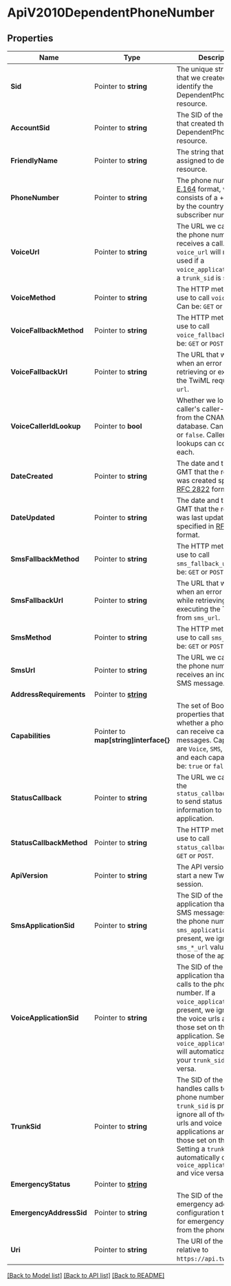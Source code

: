 # ApiV2010DependentPhoneNumber

## Properties

Name | Type | Description | Notes
------------ | ------------- | ------------- | -------------
**Sid** | Pointer to **string** | The unique string that that we created to identify the DependentPhoneNumber resource. |
**AccountSid** | Pointer to **string** | The SID of the [Account](https://www.twilio.com/docs/iam/api/account) that created the DependentPhoneNumber resource. |
**FriendlyName** | Pointer to **string** | The string that you assigned to describe the resource. |
**PhoneNumber** | Pointer to **string** | The phone number in [E.164](https://www.twilio.com/docs/glossary/what-e164) format, which consists of a + followed by the country code and subscriber number. |
**VoiceUrl** | Pointer to **string** | The URL we call when the phone number receives a call. The `voice_url` will not be used if a `voice_application_sid` or a `trunk_sid` is set. |
**VoiceMethod** | Pointer to **string** | The HTTP method we use to call `voice_url`. Can be: `GET` or `POST`. |
**VoiceFallbackMethod** | Pointer to **string** | The HTTP method we use to call `voice_fallback_url`. Can be: `GET` or `POST`. |
**VoiceFallbackUrl** | Pointer to **string** | The URL that we call when an error occurs retrieving or executing the TwiML requested by `url`. |
**VoiceCallerIdLookup** | Pointer to **bool** | Whether we look up the caller's caller-ID name from the CNAM database. Can be: `true` or `false`. Caller ID lookups can cost $0.01 each. |
**DateCreated** | Pointer to **string** | The date and time in GMT that the resource was created specified in [RFC 2822](https://www.ietf.org/rfc/rfc2822.txt) format. |
**DateUpdated** | Pointer to **string** | The date and time in GMT that the resource was last updated specified in [RFC 2822](https://www.ietf.org/rfc/rfc2822.txt) format. |
**SmsFallbackMethod** | Pointer to **string** | The HTTP method we use to call `sms_fallback_url`. Can be: `GET` or `POST`. |
**SmsFallbackUrl** | Pointer to **string** | The URL that we call when an error occurs while retrieving or executing the TwiML from `sms_url`. |
**SmsMethod** | Pointer to **string** | The HTTP method we use to call `sms_url`. Can be: `GET` or `POST`. |
**SmsUrl** | Pointer to **string** | The URL we call when the phone number receives an incoming SMS message. |
**AddressRequirements** | Pointer to [**string**](DependentPhoneNumberEnumAddressRequirement.md) |  |
**Capabilities** | Pointer to **map[string]interface{}** | The set of Boolean properties that indicates whether a phone number can receive calls or messages.  Capabilities are  `Voice`, `SMS`, and `MMS` and each capability can be: `true` or `false`. |
**StatusCallback** | Pointer to **string** | The URL we call using the `status_callback_method` to send status information to your application. |
**StatusCallbackMethod** | Pointer to **string** | The HTTP method we use to call `status_callback`. Can be: `GET` or `POST`. |
**ApiVersion** | Pointer to **string** | The API version used to start a new TwiML session. |
**SmsApplicationSid** | Pointer to **string** | The SID of the application that handles SMS messages sent to the phone number. If an `sms_application_sid` is present, we ignore all `sms_*_url` values and use those of the application. |
**VoiceApplicationSid** | Pointer to **string** | The SID of the application that handles calls to the phone number. If a `voice_application_sid` is present, we ignore all of the voice urls and use those set on the application. Setting a `voice_application_sid` will automatically delete your `trunk_sid` and vice versa. |
**TrunkSid** | Pointer to **string** | The SID of the Trunk that handles calls to the phone number. If a `trunk_sid` is present, we ignore all of the voice urls and voice applications and use those set on the Trunk. Setting a `trunk_sid` will automatically delete your `voice_application_sid` and vice versa. |
**EmergencyStatus** | Pointer to [**string**](DependentPhoneNumberEnumEmergencyStatus.md) |  |
**EmergencyAddressSid** | Pointer to **string** | The SID of the emergency address configuration that we use for emergency calling from the phone number. |
**Uri** | Pointer to **string** | The URI of the resource, relative to `https://api.twilio.com`. |

[[Back to Model list]](../README.md#documentation-for-models) [[Back to API list]](../README.md#documentation-for-api-endpoints) [[Back to README]](../README.md)


